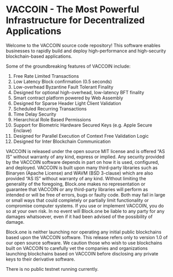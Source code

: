 # VACCOIN - The Most Powerful Infrastructure for Decentralized Applications



Welcome to the VACCOIN source code repository! This software enables businesses to rapidly build and deploy high-performance and high-security blockchain-based applications.

Some of the groundbreaking features of VACCOIN include:

1. Free Rate Limited Transactions 
1. Low Latency Block confirmation (0.5 seconds)
1. Low-overhead Byzantine Fault Tolerant Finality
1. Designed for optional high-overhead, low-latency BFT finality 
1. Smart contract platform powered by Web Assembly
1. Designed for Sparse Header Light Client Validation
1. Scheduled Recurring Transactions 
1. Time Delay Security
1. Hierarchical Role Based Permissions
1. Support for Biometric Hardware Secured Keys (e.g. Apple Secure Enclave)
1. Designed for Parallel Execution of Context Free Validation Logic
1. Designed for Inter Blockchain Communication 

VACCOIN is released under the open source MIT license and is offered “AS IS” without warranty of any kind, express or implied. Any security provided by the VACCOIN software depends in part on how it is used, configured, and deployed. VACCOIN is built upon many third-party libraries such as Binaryen (Apache License) and WAVM  (BSD 3-clause) which are also provided “AS IS” without warranty of any kind. Without limiting the generality of the foregoing, Block.one makes no representation or guarantee that VACCOIN or any third-party libraries will perform as intended or will be free of errors, bugs or faulty code. Both may fail in large or small ways that could completely or partially limit functionality or compromise computer systems. If you use or implement VACCOIN, you do so at your own risk. In no event will Block.one be liable to any party for any damages whatsoever, even if it had been advised of the possibility of damage.  

Block.one is neither launching nor operating any initial public blockchains based upon the VACCOIN software. This release refers only to version 1.0 of our open source software. We caution those who wish to use blockchains built on VACCOIN to carefully vet the companies and organizations launching blockchains based on VACCOIN before disclosing any private keys to their derivative software. 

There is no public testnet running currently.
